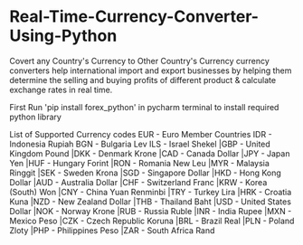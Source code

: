 # Real-Time-Currency-Converter-Using-Python
Covert any Country's Currency to Other Country's Currency
currency converters help international import and export businesses by helping them determine the selling and buying profits of different product & calculate exchange rates in real time.

First Run 'pip install forex_python' in pycharm terminal to install required python library

List of Supported Currency codes
EUR - Euro Member Countries 
IDR - Indonesia Rupiah 
BGN - Bulgaria Lev 
ILS - Israel Shekel |GBP - United Kingdom Pound |DKK - Denmark Krone |CAD - Canada Dollar |JPY - Japan Yen |HUF - Hungary Forint |RON - Romania New Leu |MYR - Malaysia Ringgit |SEK - Sweden Krona |SGD - Singapore Dollar |HKD - Hong Kong Dollar |AUD - Australia Dollar |CHF - Switzerland Franc |KRW - Korea (South) Won |CNY - China Yuan Renminbi |TRY - Turkey Lira |HRK - Croatia Kuna |NZD - New Zealand Dollar |THB - Thailand Baht |USD - United States Dollar |NOK - Norway Krone |RUB - Russia Ruble |INR - India Rupee |MXN - Mexico Peso |CZK - Czech Republic Koruna |BRL - Brazil Real |PLN - Poland Zloty |PHP - Philippines Peso |ZAR - South Africa Rand
